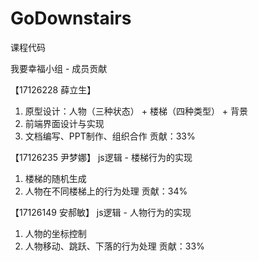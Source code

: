 # GoDownstairs
课程代码

我要幸福小组 - 成员贡献

【17126228 薛立生】
1. 原型设计：人物（三种状态） + 楼梯（四种类型） + 背景
2. 前端界面设计与实现
3. 文档编写、PPT制作、组织合作
贡献：33%

【17126235 尹梦娜】
js逻辑 - 楼梯行为的实现
1. 楼梯的随机生成
2. 人物在不同楼梯上的行为处理
贡献：34%

【17126149 安郝敏】
js逻辑 - 人物行为的实现
1. 人物的坐标控制
2. 人物移动、跳跃、下落的行为处理
贡献：33%

